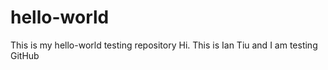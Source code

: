 # hello-world
This is my hello-world testing repository
Hi.  This is Ian Tiu and I am testing GitHub
